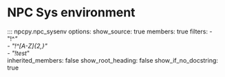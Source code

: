 # NPC Sys environment 

::: npcpy.npc_sysenv
    options:
      show_source: true
      members: true
      filters:
        - "!^_"          
        - "!^[A-Z]{2,}"  
        - "!test_"       
      inherited_members: false
      show_root_heading: false
      show_if_no_docstring: true